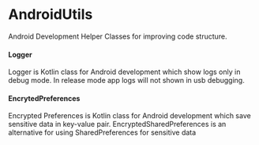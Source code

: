# AndroidUtils
Android Development Helper Classes for improving code structure.

<h4> Logger </h4>
Logger is Kotlin class for Android development which show logs only in debug mode.
In release mode app logs will not shown in usb debugging.

<h4> EncrytedPreferences </h4>
Encrypted Preferences is Kotlin class for Android development which save sensitive data in key-value pair.
EncryptedSharedPreferences is an alternative for using SharedPreferences for sensitive data
